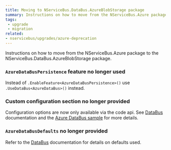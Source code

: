 ```yaml
---
title: Moving to NServiceBus.DataBus.AzureBlobStorage package
summary: Instructions on how to move from the NServiceBus.Azure package to the NServiceBus.DataBus.AzureBlobStorage package.
tags:
 - upgrade
 - migration
related:
- nservicebus/upgrades/azure-deprecation
---
```


Instructions on how to move from the NServiceBus.Azure package to the NServiceBus.DataBus.AzureBlobStorage package.

### `AzureDataBusPersistence` feature no longer used

Instead of `.EnableFeature<AzureDataBusPersistence>()` use `.UseDataBus<AzureDataBus>()` instead.

### Custom configuration section no longer provided

Configuration options are now only available via the code api. See [DataBus](/nservicebus/messaging/databus.md) documentation and the [Azure DataBus sample](/samples/azure/blob-storage-databus) for more details.

### `AzureDataBusDefaults` no longer provided

Refer to the [DataBus](/nservicebus/messaging/databus.md) documentation for details on defaults used.